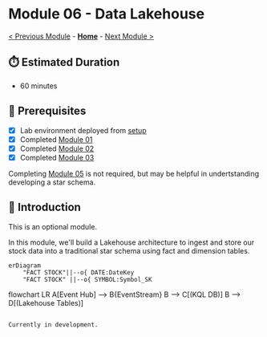 # Module 06 - Data Lakehouse

[< Previous Module](../modules/module05.md) - **[Home](../README.md)** - [Next Module >](./module07.md)

## :stopwatch: Estimated Duration

* 60 minutes 

## :thinking: Prerequisites

- [x] Lab environment deployed from [setup](../modules/module00.md)
- [x] Completed [Module 01](../modules/module01.md)
- [x] Completed [Module 02](../modules/module02.md)
- [x] Completed [Module 03](../modules/module03.md)

Completing [Module 05](../modules/module05a.md) is not required, but may be helpful in undertstanding developing a star schema.

## :loudspeaker: Introduction

This is an optional module. 

In this module, we'll build a Lakehouse architecture to ingest and store our stock data into a traditional star schema using fact and dimension tables.

```mermaid
erDiagram
    "FACT STOCK"||--o{ DATE:DateKey
    "FACT STOCK" ||--o{ SYMBOL:Symbol_SK
```


flowchart LR
    A[Event Hub] --> B{EventStream}
    B --> C[(KQL DB)]
    B --> D[(Lakehouse Tables)]
```

Currently in development.